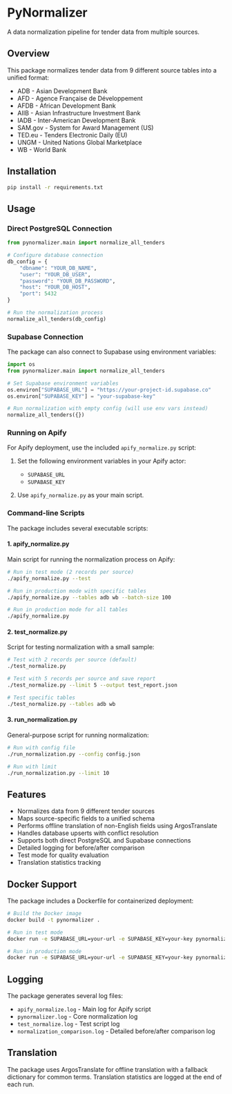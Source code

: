 # PyNormalizer

A data normalization pipeline for tender data from multiple sources.

## Overview

This package normalizes tender data from 9 different source tables into a unified format:

- ADB - Asian Development Bank
- AFD - Agence Française de Développement
- AFDB - African Development Bank
- AIIB - Asian Infrastructure Investment Bank
- IADB - Inter-American Development Bank
- SAM.gov - System for Award Management (US)
- TED.eu - Tenders Electronic Daily (EU)
- UNGM - United Nations Global Marketplace
- WB - World Bank

## Installation

```bash
pip install -r requirements.txt
```

## Usage

### Direct PostgreSQL Connection

```python
from pynormalizer.main import normalize_all_tenders

# Configure database connection
db_config = {
    "dbname": "YOUR_DB_NAME",
    "user": "YOUR_DB_USER",
    "password": "YOUR_DB_PASSWORD",
    "host": "YOUR_DB_HOST",
    "port": 5432
}

# Run the normalization process
normalize_all_tenders(db_config)
```

### Supabase Connection

The package can also connect to Supabase using environment variables:

```python
import os
from pynormalizer.main import normalize_all_tenders

# Set Supabase environment variables
os.environ["SUPABASE_URL"] = "https://your-project-id.supabase.co"
os.environ["SUPABASE_KEY"] = "your-supabase-key"

# Run normalization with empty config (will use env vars instead)
normalize_all_tenders({})
```

### Running on Apify

For Apify deployment, use the included `apify_normalize.py` script:

1. Set the following environment variables in your Apify actor:
   - `SUPABASE_URL`
   - `SUPABASE_KEY`

2. Use `apify_normalize.py` as your main script.

### Command-line Scripts

The package includes several executable scripts:

#### 1. apify_normalize.py

Main script for running the normalization process on Apify:

```bash
# Run in test mode (2 records per source)
./apify_normalize.py --test

# Run in production mode with specific tables
./apify_normalize.py --tables adb wb --batch-size 100

# Run in production mode for all tables
./apify_normalize.py
```

#### 2. test_normalize.py

Script for testing normalization with a small sample:

```bash
# Test with 2 records per source (default)
./test_normalize.py

# Test with 5 records per source and save report
./test_normalize.py --limit 5 --output test_report.json

# Test specific tables
./test_normalize.py --tables adb wb
```

#### 3. run_normalization.py

General-purpose script for running normalization:

```bash
# Run with config file
./run_normalization.py --config config.json

# Run with limit
./run_normalization.py --limit 10
```

## Features

- Normalizes data from 9 different tender sources
- Maps source-specific fields to a unified schema
- Performs offline translation of non-English fields using ArgosTranslate
- Handles database upserts with conflict resolution
- Supports both direct PostgreSQL and Supabase connections
- Detailed logging for before/after comparison
- Test mode for quality evaluation
- Translation statistics tracking

## Docker Support

The package includes a Dockerfile for containerized deployment:

```bash
# Build the Docker image
docker build -t pynormalizer .

# Run in test mode
docker run -e SUPABASE_URL=your-url -e SUPABASE_KEY=your-key pynormalizer

# Run in production mode
docker run -e SUPABASE_URL=your-url -e SUPABASE_KEY=your-key pynormalizer --batch-size 100
```

## Logging

The package generates several log files:

- `apify_normalize.log` - Main log for Apify script
- `pynormalizer.log` - Core normalization log
- `test_normalize.log` - Test script log
- `normalization_comparison.log` - Detailed before/after comparison log

## Translation

The package uses ArgosTranslate for offline translation with a fallback dictionary for common terms. Translation statistics are logged at the end of each run. 
